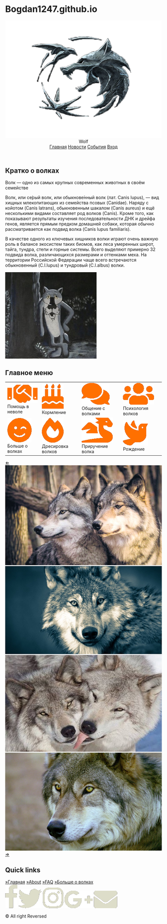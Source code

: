 # Bogdan1247.github.io
<!DOCTYPE html>
<html>
<head>
	<title>Wolf</title>
	<meta charset="utf-8">
	<link rel="stylesheet" type="text/css" href="index.css">
	<link rel="shortcut icon" href="favicon.ico" type="image/x-icon">
	<script type="text/javascript" src="https://code.jquery.com/jquery-3.5.1.min.js"></script>
	<script type="text/javascript" src="index.js"></script>
</head>
<body>
<header>
	<div class="logo">
		<img src="img/logo.png"><span>Wolf</span> 
	</div>
	<nav>
		<a href="#">Главная</a>
		<a href="#">Новости</a>
		<a href="#">События</a>
		<a href="login.html" target="_blank">Вход</a>
	</nav>
</header>
<article>
	<section class="content">
		<h2>Кратко о волках</h2>
		<p>Волк — одно из самых крупных современных животных в своём семействе</p>
		<p>Волк, или се́рый волк, или обыкнове́нный волк (лат. Canis lupus), — вид хищных млекопитающих из семейства псовых (Canidae). Наряду с койотом (Canis latrans), обыкновенным шакалом (Canis aureus) и ещё несколькими видами составляет род волков (Canis). Кроме того, как показывают результаты изучения последовательности ДНК и дрейфа генов, является прямым предком домашней собаки, которая обычно рассматривается как подвид волка (Canis lupus familiaris).</p>
		<p>В качестве одного из ключевых хищников волки играют очень важную роль в балансе экосистем таких биомов, как леса умеренных широт, тайга, тундра, степи и горные системы. Всего выделяют примерно 32 подвида волка, различающихся размерами и оттенками меха. На территории Российской Федерации чаще всего встречаются обыкновенный (C.l.lupus) и тундровый (C.l.albus) волки.</p>
	</section>
	<section class="imgMain"><img src="img/wolf.jpg"></section>
</article>
<aside>
	<h1>Главное меню</h1>
	<table>
		<tr>
			<td><a href="#"><img src="img/1.png" alt=""></a><span>Помощь в неволе</span></td>
			<td><a href="#"><img src="img/2.png" alt=""></a><span>Кормление</span></td>
			<td><a href="#"><img src="img/3.png" alt=""></a><span>Общение с волками</span></td>
			<td><a href="#"><img src="img/4.png" alt=""></a><span>Психология волков</span></td>
		</tr>
		<tr>
			<td><a href="#"><img src="img/5.png" alt=""></a><span>Больше о волках</span></td>
			<td><a href="#"><img src="img/6.png" alt=""></a><span>Дресировка волков</span></td>
			<td><a href="#"><img src="img/7.png" alt=""></a><span>Приручение волка</span></td>
			<td><a href="#"><img src="img/8.png" alt=""></a><span>Рождение</span></td>
		</tr>
	</table>

</aside>
<div class="S">	
	<div class="previous n"><a href="#f" name="#f">&lArr;</a></div>
	<div class="slider">
		<div class="img currently"><img src="img/a.jpg" id="a"></div>
		<div class="img"><img src="img/b.jpg" id="b"></div>
		<div class="img"><img src="img/c.jpg" id="c"></div>
		<div class="img"><img src="img/d.jpg" id="d"></div>
	</div>
	<div class="next n"><a href="#f" name="#f">&rArr;</a></div>
</div>
<footer>
	<div class="links">
		<h2>Quick links</h2>
		<a href="#">&raquo;Главная</a>
		<a href="#">&raquo;About</a>
		<a href="#">&raquo;FAQ</a>
		<a href="#">&raquo;Больше о волках</a>
	</div>
	<div class="end">
		<a href="#"><img src="img/1_1.png"></a>
		<a href="#"><img src="img/1_2.png"></a>
		<a href="#"><img src="img/1_3.png"></a>
		<a href="#"><img src="img/1_4.png"></a>
		<a href="#"><img src="img/1_5.png"></a>
		<p>&copy; All right Reversed</p>
	</div>
</footer> 
</body>
</html>
